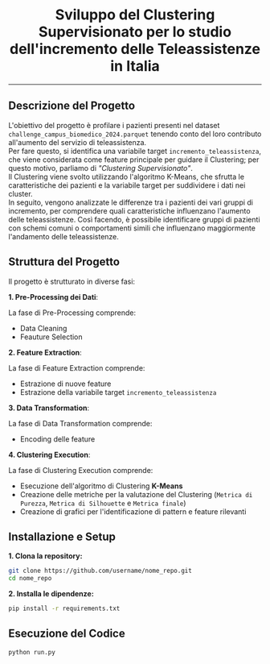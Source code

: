 <div align="center">
  <h1>Sviluppo del Clustering Supervisionato per lo studio dell'incremento delle Teleassistenze in Italia </h1>
</div>

***
## Descrizione del Progetto

L'obiettivo del progetto è profilare i pazienti presenti nel dataset `challenge_campus_biomedico_2024.parquet` tenendo conto del loro contributo all'aumento del servizio di teleassistenza.   
Per fare questo, si identifica una variabile target `incremento_teleassistenza`, che viene considerata come feature principale per guidare il Clustering; per questo motivo, parliamo di *"Clustering Supervisionato"*.  
Il Clustering viene svolto utilizzando l'algoritmo K-Means, che sfrutta le caratteristiche dei pazienti e la variabile target per suddividere i dati nei cluster.   
In seguito, vengono analizzate le differenze tra i pazienti dei vari gruppi di incremento, per comprendere quali caratteristiche influenzano l'aumento delle teleassistenze. Così facendo, è possibile identificare gruppi di pazienti con schemi comuni o comportamenti simili che influenzano maggiormente l'andamento delle teleassistenze.

## Struttura del Progetto
Il progetto è strutturato in diverse fasi:

**1.  Pre-Processing dei Dati**:

La fase di Pre-Processing comprende:
- Data Cleaning
- Feauture Selection

**2. Feature Extraction**:

La fase di Feature Extraction comprende:
- Estrazione di nuove feature
- Estrazione della variabile target `incremento_teleassistenza`

**3. Data Transformation**:

La fase di Data Transformation comprende:
- Encoding delle feature

**4. Clustering Execution**:

La fase di Clustering Execution comprende:
- Esecuzione dell'algoritmo di Clustering **K-Means**
- Creazione delle metriche per la valutazione del Clustering (`Metrica di Purezza`, `Metrica di Silhouette` e `Metrica finale`)
- Creazione di grafici per l'identificazione di pattern e feature rilevanti


## Installazione e Setup
**1. Clona la repository:**

```bash
git clone https://github.com/username/nome_repo.git
cd nome_repo
```

**2. Installa le dipendenze:**
```bash
pip install -r requirements.txt
```
## Esecuzione del Codice
```bash
python run.py
```
